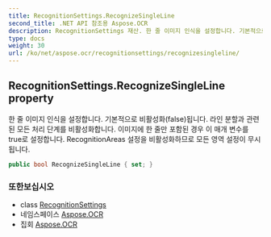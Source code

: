 ```yaml
---
title: RecognitionSettings.RecognizeSingleLine
second_title: .NET API 참조용 Aspose.OCR
description: RecognitionSettings 재산. 한 줄 이미지 인식을 설정합니다. 기본적으로 비활성화false됩니다. 라인 분할과 관련된 모든 처리 단계를 비활성화합니다. 이미지에 한 줄만 포함된 경우 이 매개 변수를 true로 설정합니다. RecognitionAreas 설정을 비활성화하므로 모든 영역 설정이 무시됩니다.
type: docs
weight: 30
url: /ko/net/aspose.ocr/recognitionsettings/recognizesingleline/
---
```

## RecognitionSettings.RecognizeSingleLine property

한 줄 이미지 인식을 설정합니다. 기본적으로 비활성화(false)됩니다. 라인 분할과 관련된 모든 처리 단계를 비활성화합니다. 이미지에 한 줄만 포함된 경우 이 매개 변수를 true로 설정합니다. RecognitionAreas 설정을 비활성화하므로 모든 영역 설정이 무시됩니다.

```csharp
public bool RecognizeSingleLine { set; }
```

### 또한보십시오

* class [RecognitionSettings](../)
* 네임스페이스 [Aspose.OCR](../../recognitionsettings/)
* 집회 [Aspose.OCR](../../../)


